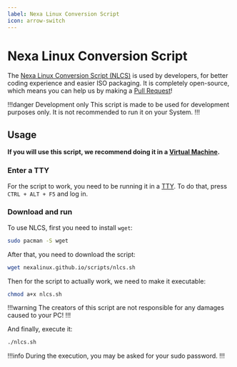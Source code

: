 ```yaml
---
label: Nexa Linux Conversion Script
icon: arrow-switch
---
```


# Nexa Linux Conversion Script

The [Nexa Linux Conversion Script (NLCS)](https://github.com/NexaLinux/scripts) is used by developers, for better coding experience and easier ISO packaging. It is completely open-source, which means you can help us by making a [Pull Request](https://github.com/NexaLinux/scripts/pulls)!

!!!danger Development only
This script is made to be used for development purposes only. It is not recommended to run it on your System.
!!!

## Usage

**If you will use this script, we recommend doing it in a [Virtual Machine](https://en.wikipedia.org/wiki/Virtual_machine).** <br>

### Enter a TTY

For the script to work, you need to be running it in a [TTY](<https://en.wikipedia.org/wiki/Tty_(Unix)>). To do that, press `CTRL + ALT + F5` and log in.

### Download and run

To use NLCS, first you need to install `wget`:

```bash
sudo pacman -S wget
```

After that, you need to download the script:

```bash
wget nexalinux.github.io/scripts/nlcs.sh
```

Then for the script to actually work, we need to make it executable:

```bash
chmod a+x nlcs.sh
```

!!!warning
The creators of this script are not responsible for any damages caused to your PC!
!!!

And finally, execute it:

```bash
./nlcs.sh
```

!!!info
During the execution, you may be asked for your sudo password.
!!!
